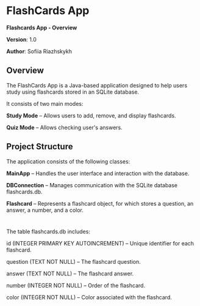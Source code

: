 # FlashCards App

**Flashcards App - Overview**

**Version**: 1.0

**Author**: Sofiia Riazhskykh

## Overview

The FlashCards App is a Java-based application designed to help users study using flashcards stored in an SQLite database. 

It consists of two main modes:

**Study Mode** – Allows users to add, remove, and display flashcards.

**Quiz Mode** – Allows checking user's answers.

## Project Structure

The application consists of the following classes:

**MainApp** – Handles the user interface and interaction with the database.

**DBConnection** – Manages communication with the SQLite database flashcards.db.

**Flashcard** – Represents a flashcard object, for which stores a question, an answer, a number, and a color.

# 
The table flashcards.db includes:

id (INTEGER PRIMARY KEY AUTOINCREMENT) – Unique identifier for each flashcard.

question (TEXT NOT NULL) – The flashcard question.

answer (TEXT NOT NULL) – The flashcard answer.

number (INTEGER NOT NULL) – Order of the flashcard.

color (INTEGER NOT NULL) – Color associated with the flashcard.
